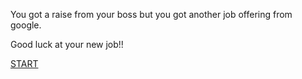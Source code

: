 You got a raise from your boss but you got another job offering from google. 

Good luck at your new job!!

[START](car-destiny-start)